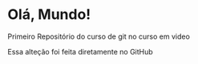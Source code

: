 # Olá, Mundo!
 Primeiro Repositório do curso de git no curso em video

Essa alteção foi feita diretamente no GitHub
